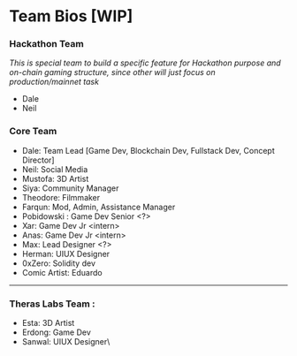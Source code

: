 # Team Bios \[WIP]

### Hackathon Team

_This is special team to build a specific feature for Hackathon purpose and on-chain gaming structure, since other will just focus on production/mainnet task_

* Dale
* Neil

### Core Team

* Dale: Team Lead \[Game Dev, Blockchain Dev, Fullstack Dev, Concept Director]
* Neil: Social Media&#x20;
* Mustofa: 3D Artist
* Siya: Community Manager
* Theodore: Filmmaker
* Farqun: Mod, Admin, Assistance Manager
* Pobidowski : Game Dev Senior \<?>&#x20;
* Xar: Game Dev Jr \<intern>
* Anas: Game Dev Jr  \<intern>
* Max: Lead Designer  \<?>
* Herman: UIUX Designer
* 0xZero: Solidity dev&#x20;
* Comic Artist: Eduardo&#x20;

***

### Theras Labs Team :

* Esta: 3D Artist
* Erdong: Game Dev&#x20;
* Sanwal: UIUX Designer\




